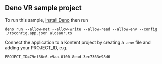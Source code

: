 ## Deno VR sample project

To run this sample, [install Deno](https://deno.land/#installation) then run

`deno run --allow-net --allow-write --allow-read --allow-env --config ./tsconfig.app.json alosaur.ts`

Connect the application to a Kontent project by creating a `.env` file and adding your PROJECT_ID, e.g.

`PROJECT_ID=79ef36c6-e9aa-0100-8ead-3ec7363e98d6`